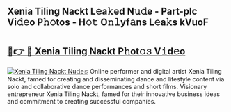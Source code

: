 ## Xenia Tiling Nackt L𝚎a𝚔ed N𝚞𝚍e - Part-pIc Vi𝚍𝚎o P𝚑𝚘tos - H𝚘𝚝 O𝚗𝚕yf𝚊ns L𝚎a𝚔s kVuoF

# <h2><a href="http://kfalg2c.oniu.top/?m=Xenia+Tiling+Nackt">🔗👉 🔴 Xenia Tiling Nackt P𝚑ot𝚘𝚜 V𝚒d𝚎o</a></h2>

[![Xenia Tiling Nackt Nu𝚍e𝚜](https://i.imgur.com/0qMVB7G.gif)](http://kfalg2c.oniu.top/?m=Xenia+Tiling+Nackt)
Online performer and digital artist Xenia Tiling Nackt, famed for creating and disseminating dance and lifestyle content via solo and collaborative dance performances and short films. Visionary entrepreneur Xenia Tiling Nackt, famed for their innovative business ideas and commitment to creating successful companies.  
